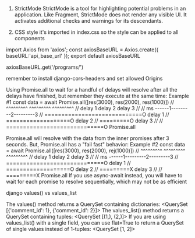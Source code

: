 1. StrictMode
StrictMode is a tool for highlighting potential problems in an application. Like Fragment, StrictMode does not render any visible UI. It activates additional checks and warnings for its descendants.

2. CSS style 
it's imported in index.css so the style can be applied to all components





import Axios from 'axios';
const axiosBaseURL = Axios.create({
    baseURL:'api_base_url'
});
export default axiosBaseURL


axiosBaseURL.get('/programs/') 


remember to install django-cors-headers
and set allowed Origins





Using Promise.all to wait for a handful of delays will resolve after all the delays have finished, but remember they execute at the same time:
Example #1
const data = await Promise.all([res(3000), res(2000), res(1000)])
//                              ^^^^^^^^^  ^^^^^^^^^  ^^^^^^^^^
//                               delay 1    delay 2    delay 3
//
// ms ------1---------2---------3
// =============================O delay 1
// ===================O           delay 2
// =========O                     delay 3
//
// =============================O Promise.all


Promise.all will resolve with the data from the inner promises after 3 seconds.
But, Promise.all has a "fail fast" behavior:
Example #2
const data = await Promise.all([res(3000), res(2000), rej(1000)])
//                              ^^^^^^^^^  ^^^^^^^^^  ^^^^^^^^^
//                               delay 1    delay 2    delay 3
//
// ms ------1---------2---------3
// =============================O delay 1
// ===================O           delay 2
// =========X                     delay 3
//
// =========X                     Promise.all
If you use async-await instead, you will have to wait for each promise to resolve sequentially, which may not be as efficient






django values()  vs values_list

The values() method returns a QuerySet containing dictionaries:
<QuerySet [{'comment_id': 1}, {'comment_id': 2}]>
The values_list() method returns a QuerySet containing tuples:
<QuerySet [(1,), (2,)]>
If you are using values_list() with a single field, you can use flat=True to return a QuerySet of single values instead of 1-tuples:
<QuerySet [1, 2]>
